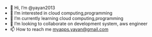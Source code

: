 - 👋 Hi, I’m @yayan2013
- 👀 I’m interested in cloud computing,programming
- 🌱 I’m currently learning cloud computing,programming
- 💞️ I’m looking to collaborate on development system, aws engineer
- 📫 How to reach me myapps.yayan@gmail.com

<!---
yayan2013/yayan2013 is a ✨ special ✨ repository because its `README.md` (this file) appears on your GitHub profile.
You can click the Preview link to take a look at your changes.
--->
